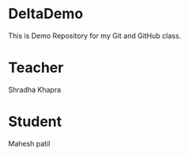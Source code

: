 # DeltaDemo
This is Demo Repository for my Git and GitHub class.

# Teacher
Shradha Khapra

# Student
Mahesh patil